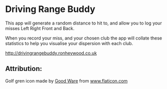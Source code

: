 # Driving Range Buddy

This app will generate a random distance to hit to, and allow you to log your misses Left Right Front and Back.

When you record your miss, and your chosen club the app will collate these statistics to help you visualise your dispersion with each club.

http://drivingrangebuddy.ronheywood.co.uk

## Attribution:

Golf gren icon made by <a href="https://www.flaticon.com/authors/good-ware" title="Good Ware">Good Ware</a> from <a href="https://www.flaticon.com/" title="Flaticon"> www.flaticon.com</a>
